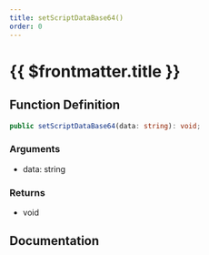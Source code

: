 ```yaml
---
title: setScriptDataBase64()
order: 0
---
```


# {{ $frontmatter.title }}

<!--@include: ./setScriptDataBase64_partial_header.md-->

## Function Definition

```ts
public setScriptDataBase64(data: string): void;
```

### Arguments

* data: string

### Returns

* void

## Documentation

<!--@include: ./setScriptDataBase64_partial_footer.md-->
